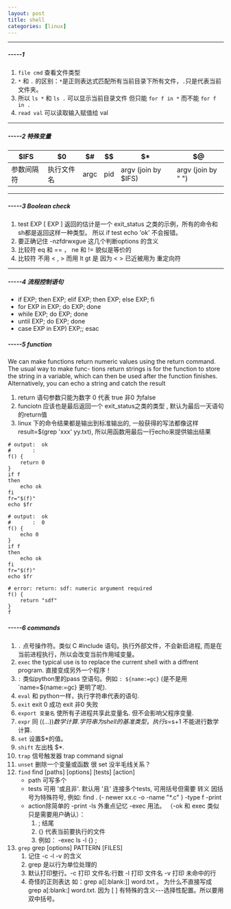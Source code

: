 ```yaml
---
layout: post 
title: shell 
categories: [linux]
---
```


----
#####  -----1  #####

1. `file cmd` 查看文件类型  
1. `*` 和 `.` 的区别：`*`是正则表达式匹配所有当前目录下所有文件，`.`只是代表当前文件夹。 
1.   所以 `ls *`  和 `ls .` 可以显示当前目录文件 但只能  `for f in *` 而不能 `for f in .`   
1. `read val` 可以读取输入赋值给 val  

----
#####  -----2 特殊变量  #####

$IFS | $0 | $# | $$ | $* | $@
-----|----|----|----|----|---
参数间隔符 | 执行文件名 | argc | pid | argv (join by $IFS) | argv (join by " ")


----
#####  -----3 Boolean check  #####

1. test EXP   [ EXP ]  返回的估计是一个 exit_status 之类的示例，所有的命令和sh都是返回这样一种类型。
   所以  if test echo 'ok'  不会报错。
2. 要正确记住 -nzfdrwxgue 这几个判断options 的含义
3. 比较符 eq 和 == ， ne 和 != 貌似是等价的
4. 比较符 不用 < , > 而用 lt  gt 是 因为 <  > 已近被用为 重定向符


----
#####  -----4 流程控制语句  #####
* if  EXP; then  EXP; elif EXP; then EXP; else  EXP; fi
* for  EXP in  EXP; do  EXP; done
* while  EXP; do  EXP; done
* until  EXP; do  EXP; done
* case  EXP in    EXP)   EXP;; esac 


#####  -----5 function  #####
>
We can make functions return numeric values using the return command.
The usual way to make func- tions return strings is for the function
to store the string in a variable, which can then be used after the
function finishes. Alternatively, you can echo a string and catch the
result

1. return 语句参数只能为数字  0 代表 true  非0 为false 
2. funciotn 应该也是最后返回一个 exit_status之类的类型  , 默认为最后一天语句的return值 
3. linux 下的命令结果都是输出到标准输出的, 一般获得的写法都像这样 result=$(grep 'xxx' yy.txt), 
   所以用函数用最后一行echo来提供输出结果

```
# output:  ok
#       :
f() {
    return 0
}
if f
then
    echo ok
fi
fr="$(f)"
echo $fr

# output:  ok
#       :  0 
f() {
    echo 0
}
if f
then
    echo ok
fi
fr="$(f)"
echo $fr

# error: return: sdf: numeric argument required
f() {
    return "sdf"
}
f
```


#####  -----6 commands  #####
1.  `.` 点号操作符。类似 C #include 语句。执行外部文件，不会新启进程, 而是在当前进程执行，所以会改变当前作用域变量。
2. `exec` the typical use is to replace the current shell with a diffrent program. 直接变成另外一个程序！
3. `:` 类似python里的pass 空语句。例如 `: ${name:=gc}` (是不是用 `name=${name:=gc} 更明了呢).
4. `eval` 和 python一样，执行字符串代表的语句. 
5. `exit`  exit 0  成功   exit 非0 失败
6. `export 变量名`  使所有子进程共享此变量名. 但不会影响父程序变量.
7. `expr` 同 $((...)) 数学计算. 字符串为shell的基准类型，执行 s=$s+1 不能进行数学计算.
8. `set` 设置$*的值。 
9. `shift` 左出栈 $*. 
10. `trap` 信号触发器 trap command signal
11. `unset` 删除一个变量或函数 很 set 没半毛线关系？
12. `find`  find [paths] [options] [tests] [action]
    * path 可写多个
    * tests 可用 '或且非'. 默认用 '且' 连接多个tests, 可用括号但需要 转义 因括号为特殊符号, 例如: 
      find . \(- newer xx.c -o -name "*.c" \) -type f -print
    * action除简单的 -print -ls 外重点记忆 -exec 用法。 （-ok 和 exec 类似只是需要用户确认）：
        1.  \; 结尾
        2. {} 代表当前要执行的文件
        3. 例如： -exec ls -l {} \;
13. `grep`   grep [options] PATTERN [FILES]
    1. 记住 -c -l -v 的含义
    2. grep 是以行为单位处理的
    3. 默认打印整行。-c 打印 文件名:行数 -l 打印 文件名 -v 打印 未命中的行
    4. 奇怪的正则表达 如：grep a[[:blank:]] word.txt 。 为什么不直接写成 grep a[:blank:] word.txt.
       因为 [ ] 有特殊的含义---选择性配置。所以要用双中括号。
   


